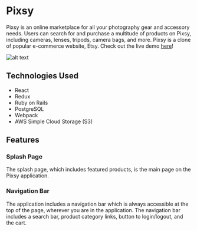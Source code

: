 # Pixsy

Pixsy is an online marketplace for all your photography gear and accessory needs. Users can search for and purchase a multitude of products on Pixsy, including cameras, lenses, tripods, camera bags, and more. Pixsy is a clone of popular e-commerce website, Etsy. Check out the live demo [here](https://pixsy-fullstack.herokuapp.com/#/)!


![alt text](https://pixsy-dev.s3.us-east-2.amazonaws.com/github/splash.png)

## Technologies Used

-   React
-   Redux
-   Ruby on Rails
-   PostgreSQL
-   Webpack
-   AWS Simple Cloud Storage (S3)

## Features

### Splash Page

The splash page, which includes featured products, is the main page on the Pixsy application.

### Navigation Bar

The application includes a navigation bar which is always accessible at the top of the page, wherever you are in the application. The navigation bar includes a search bar, product category links, button to login/logout, and the cart. 

